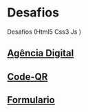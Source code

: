 # Desafios
 Desafios (Html5 Css3 Js )

<h2>
<a href="https://carlossoares123.github.io/Desafios/Agencia%20Digital/">Agência Digital</a>
</h2>
<h2>
<a href="https://carlossoares123.github.io/Desafios/Code-QR">Code-QR</a>
</h2>
<h2>
<a href="https://carlossoares123.github.io/Desafios/Formulario/">Formulario</a>
</h2>


